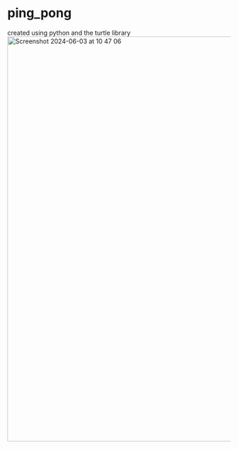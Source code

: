 # ping_pong
created using python and the turtle library
<img width="912" alt="Screenshot 2024-06-03 at 10 47 06" src="https://github.com/jerryvelasco/ping_pong/assets/28275566/f0eb5b32-2079-4ef0-b4a8-d72abce0812b">

